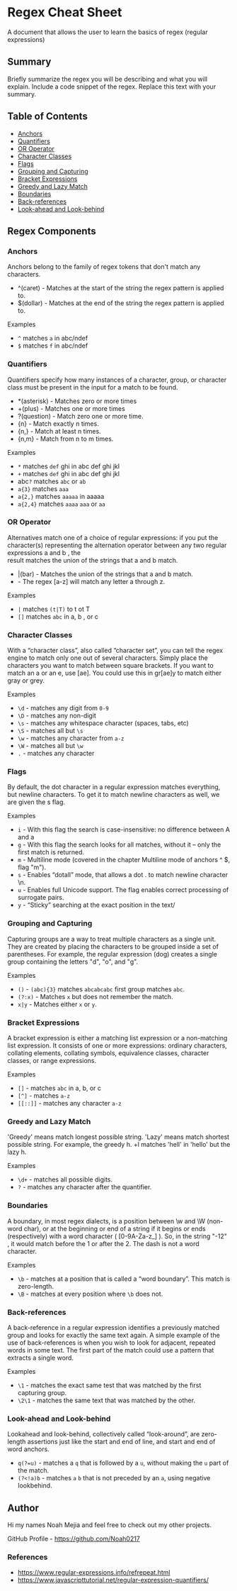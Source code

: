# Regex Cheat Sheet

A document that allows the user to learn the basics of regex (regular expressions)

## Summary

Briefly summarize the regex you will be describing and what you will explain. Include a code snippet of the regex. Replace this text with your summary.

## Table of Contents

- [Anchors](#anchors)
- [Quantifiers](#quantifiers)
- [OR Operator](#or-operator)
- [Character Classes](#character-classes)
- [Flags](#flags)
- [Grouping and Capturing](#grouping-and-capturing)
- [Bracket Expressions](#bracket-expressions)
- [Greedy and Lazy Match](#greedy-and-lazy-match)
- [Boundaries](#boundaries)
- [Back-references](#back-references)
- [Look-ahead and Look-behind](#look-ahead-and-look-behind)

## Regex Components

### Anchors
Anchors belong to the family of regex tokens that don't match any characters.
- ^(caret) - Matches at the start of the string the regex pattern is applied to.
- $(dollar) - Matches at the end of the string the regex pattern is applied to.

Examples
- `^` matches `a` in abc/ndef
- `$` matches `f` in abc/ndef

### Quantifiers
Quantifiers specify how many instances of a character, group, or character class must be present in the input for a match to be found.
- *(asterisk) - Matches zero or more times
- +(plus) - Matches one or more times
- ?(question) - Match zero one or more time.
- {n} - Match exactly n times.
- {n,} - Match at least n times.
- {n,m} - Match from n to m times.

Examples
- `*` matches `def` ghi in abc def ghi jkl
- `+` matches `def` ghi in abc def ghi jkl
- abc`?` matches `abc` or `ab`
- `a{3}` matches `aaa`
- `a{2,}` matches `aaaaa` in aaaaa
- `a{2,4}` matches `aaaa` `aaa` or `aa`

### OR Operator
Alternatives match one of a choice of regular expressions: if you put the character(s) representing the alternation operator between any two regular expressions a and b , the<br> result matches the union of the strings that a and b match.
- |(bar) - Matches the union of the strings that a and b match.
- [](bracket) - The regex [a-z] will match any letter a through z.

Examples
- `|` matches `(t|T)` to t ot T
- `[]` matches `abc` in a, b , or c

### Character Classes
With a “character class”, also called “character set”, you can tell the regex engine to match only one out of several characters. Simply place the characters you want to match between square brackets. If you want to match an a or an e, use [ae]. You could use this in gr[ae]y to match either gray or grey.

Examples
- `\d` - matches any digit from `0-9`
- `\D` - matches any non-digit 
- `\s` - matches any whitespace character (spaces, tabs, etc)
- `\S` - matches all but `\s`
- `\w` - matches any character from `a-z`
- `\W` - matches all but `\w`
- `.` - matches any character

### Flags
By default, the dot character in a regular expression matches everything, but newline characters. To get it to match newline characters as well, we are given the s flag.

Examples
- `i` - With this flag the search is case-insensitive: no difference between A and a
- `g` - With this flag the search looks for all matches, without it – only the first match is returned.
- `m` - Multiline mode (covered in the chapter Multiline mode of anchors ^ $, flag "m").
- `s` - Enables “dotall” mode, that allows a dot . to match newline character \n.
- `u` - Enables full Unicode support. The flag enables correct processing of surrogate pairs.
- `y` - “Sticky” searching at the exact position in the text/

### Grouping and Capturing
Capturing groups are a way to treat multiple characters as a single unit. They are created by placing the characters to be grouped inside a set of parentheses. For example, the regular expression (dog) creates a single group containing the letters "d", "o", and "g".

Examples
- `()` - `(abc){3}` matches `abcabcabc` first group matches `abc`.
- `(?:x)` -  Matches `x` but does not remember the match.
- `x|y` - Matches either `x` or `y`.

### Bracket Expressions
A bracket expression is either a matching list expression or a non-matching list expression. It consists of one or more expressions: ordinary characters, collating elements, collating symbols, equivalence classes, character classes, or range expressions.

Examples
- `[]` - matches `abc` in a, b, or c
- `[^]` - matches `a-z`
- `[[::]]` - matches any character `a-z`

### Greedy and Lazy Match
'Greedy' means match longest possible string. 'Lazy' means match shortest possible string. For example, the greedy h. +l matches 'hell' in 'hello' but the lazy h.

Examples
- `\d+` - matches all possible digits.
- `?` - matches any character after the quantifier.

### Boundaries
A boundary, in most regex dialects, is a position between \w and \W (non-word char), or at the beginning or end of a string if it begins or ends (respectively) with a word character ( [0-9A-Za-z_] ). So, in the string "-12" , it would match before the 1 or after the 2. The dash is not a word character.

Examples
- `\b` - matches at a position that is called a “word boundary”. This match is zero-length.
- `\B` - matches at every position where `\b` does not.

### Back-references
A back-reference in a regular expression identifies a previously matched group and looks for exactly the same text again. A simple example of the use of back-references is when you wish to look for adjacent, repeated words in some text. The first part of the match could use a pattern that extracts a single word.

Examples
- `\1` - matches the exact same test that was matched by the first capturing group.
- `\2\1` - matches the same text that was matched by the other.


### Look-ahead and Look-behind
Lookahead and look-behind, collectively called “look-around”, are zero-length assertions just like the start and end of line, and start and end of word anchors.
- `q(?=u)` - matches a `q` that is followed by a `u`, without making the `u` part of the match.
- `(?<!a)b` - matches `a` `b` that is not preceded by an `a`, using negative lookbehind.

## Author

Hi my names Noah Mejia and feel free to check out my other projects.

GitHub Profile - https://github.com/Noah0217

### References
- https://www.regular-expressions.info/refrepeat.html
- https://www.javascripttutorial.net/regular-expression-quantifiers/